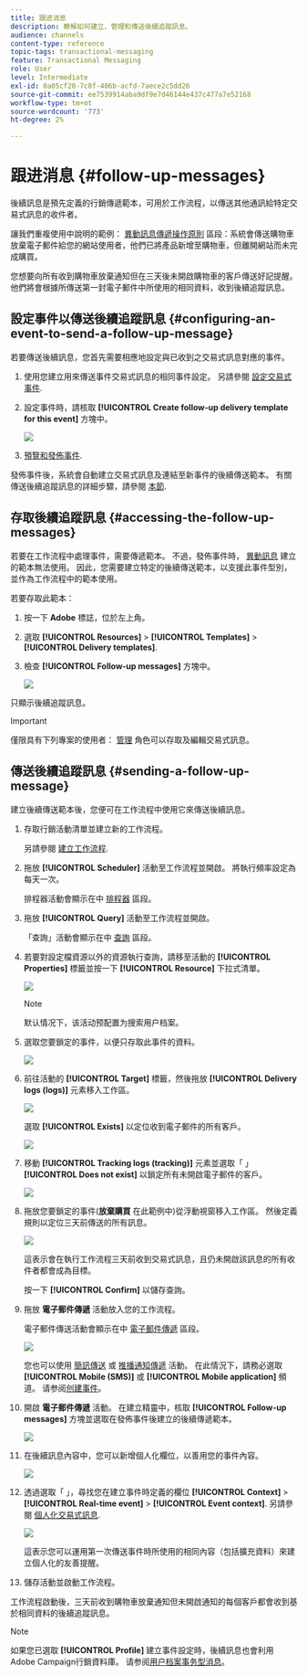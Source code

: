 ```yaml
---
title: 跟进消息
description: 瞭解如何建立、管理和傳送後續追蹤訊息。
audience: channels
content-type: reference
topic-tags: transactional-messaging
feature: Transactional Messaging
role: User
level: Intermediate
exl-id: 0a05cf20-7c8f-406b-acfd-7aece2c5dd26
source-git-commit: ee7539914aba9df9e7d46144e437c477a7e52168
workflow-type: tm+mt
source-wordcount: '773'
ht-degree: 2%

---
```


# 跟进消息 {#follow-up-messages}

後續訊息是預先定義的行銷傳遞範本，可用於工作流程，以傳送其他通訊給特定交易式訊息的收件者。

讓我們重複使用中說明的範例： [異動訊息傳遞操作原則](../../channels/using/getting-started-with-transactional-msg.md#transactional-messaging-operating-principle) 區段：系統會傳送購物車放棄電子郵件給您的網站使用者，他們已將產品新增至購物車，但離開網站而未完成購買。

您想要向所有收到購物車放棄通知但在三天後未開啟購物車的客戶傳送好記提醒。 他們將會根據所傳送第一封電子郵件中所使用的相同資料，收到後續追蹤訊息。

## 設定事件以傳送後續追蹤訊息 {#configuring-an-event-to-send-a-follow-up-message}

若要傳送後續訊息，您首先需要相應地設定與已收到之交易式訊息對應的事件。

1. 使用您建立用來傳送事件交易式訊息的相同事件設定。 另請參閱 [設定交易式事件](../../channels/using/configuring-transactional-event.md).
1. 設定事件時，請核取 **[!UICONTROL Create follow-up delivery template for this event]** 方塊中。

   ![](assets/message-center_follow-up-checkbox.png)

1. [預覽和發佈事件](../../channels/using/publishing-transactional-event.md#previewing-and-publishing-the-event).

發佈事件後，系統會自動建立交易式訊息及連結至新事件的後續傳送範本。 有關傳送後續追蹤訊息的詳細步驟，請參閱 [本節](#sending-a-follow-up-message).

## 存取後續追蹤訊息 {#accessing-the-follow-up-messages}

若要在工作流程中處理事件，需要傳遞範本。 不過，發佈事件時， [異動訊息](../../channels/using/editing-transactional-message.md) 建立的範本無法使用。 因此，您需要建立特定的後續傳送範本，以支援此事件型別，並作為工作流程中的範本使用。

若要存取此範本：

1. 按一下 **Adobe** 標誌，位於左上角。
1. 選取 **[!UICONTROL Resources]** > **[!UICONTROL Templates]** > **[!UICONTROL Delivery templates]**.
1. 檢查 **[!UICONTROL Follow-up messages]** 方塊中。

   ![](assets/message-center_follow-up-search.png)

只顯示後續追蹤訊息。

>[!IMPORTANT]
>
>僅限具有下列專案的使用者： [管理](../../administration/using/users-management.md#functional-administrators) 角色可以存取及編輯交易式訊息。

## 傳送後續追蹤訊息 {#sending-a-follow-up-message}

建立後續傳送範本後，您便可在工作流程中使用它來傳送後續訊息。

<!--You need to set up a workflow targeting the event corresponding to the transactional message that was already received.-->

1. 存取行銷活動清單並建立新的工作流程。

   另請參閱 [建立工作流程](../../automating/using/building-a-workflow.md#creating-a-workflow).

1. 拖放 **[!UICONTROL Scheduler]** 活動至工作流程並開啟。 將執行頻率設定為每天一次。

   排程器活動會顯示在中 [排程器](../../automating/using/scheduler.md) 區段。

1. 拖放 **[!UICONTROL Query]** 活動至工作流程並開啟。

   「查詢」活動會顯示在中 [查詢](../../automating/using/query.md) 區段。

1. 若要對設定檔資源以外的資源執行查詢，請移至活動的 **[!UICONTROL Properties]** 標籤並按一下 **[!UICONTROL Resource]** 下拉式清單。

   ![](assets/message-center_follow-up-query-properties.png)

   >[!NOTE]
   >
   >默认情况下，该活动预配置为搜索用户档案。

1. 選取您要鎖定的事件，以便只存取此事件的資料。

   ![](assets/message-center_follow-up-query-resource.png)

1. 前往活動的 **[!UICONTROL Target]** 標籤，然後拖放 **[!UICONTROL Delivery logs (logs)]** 元素移入工作區。

   ![](assets/message-center_follow-up-delivery-logs.png)

   選取 **[!UICONTROL Exists]** 以定位收到電子郵件的所有客戶。

   ![](assets/message-center_follow-up-delivery-logs-exists.png)

1. 移動 **[!UICONTROL Tracking logs (tracking)]** 元素並選取「 」 **[!UICONTROL Does not exist]** 以鎖定所有未開啟電子郵件的客戶。

   ![](assets/message-center_follow-up-delivery-and-tracking-logs.png)

1. 拖放您要鎖定的事件(**放棄購買** 在此範例中)從浮動視窗移入工作區。 然後定義規則以定位三天前傳送的所有訊息。

   ![](assets/message-center_follow-up-created.png)

   這表示會在執行工作流程三天前收到交易式訊息，且仍未開啟該訊息的所有收件者都會成為目標。

   按一下 **[!UICONTROL Confirm]** 以儲存查詢。

1. 拖放 **電子郵件傳遞** 活動放入您的工作流程。

   電子郵件傳送活動會顯示在中 [電子郵件傳遞](../../automating/using/email-delivery.md) 區段。

   ![](assets/message-center_follow-up-workflow.png)

   您也可以使用 [簡訊傳送](../../automating/using/sms-delivery.md) 或 [推播通知傳遞](../../automating/using/push-notification-delivery.md) 活動。 在此情況下，請務必選取 **[!UICONTROL Mobile (SMS)]** 或 **[!UICONTROL Mobile application]** 頻道。 请参阅[创建事件](../../channels/using/configuring-transactional-event.md#creating-an-event)。

1. 開啟 **電子郵件傳遞** 活動。 在建立精靈中，核取 **[!UICONTROL Follow-up messages]** 方塊並選取在發佈事件後建立的後續傳遞範本。

   ![](assets/message-center_follow-up-template.png)

1. 在後續訊息內容中，您可以新增個人化欄位，以善用您的事件內容。

   ![](assets/message-center_follow-up-content.png)

1. 透過選取「 」，尋找您在建立事件時定義的欄位 **[!UICONTROL Context]** > **[!UICONTROL Real-time event]** > **[!UICONTROL Event context]**. 另請參閱 [個人化交易式訊息](../../channels/using/editing-transactional-message.md#personalizing-a-transactional-message).

   ![](assets/message-center_follow-up-personalization.png)

   這表示您可以運用第一次傳送事件時所使用的相同內容（包括擴充資料）來建立個人化的友善提醒。

1. 儲存活動並啟動工作流程。

工作流程啟動後，三天前收到購物車放棄通知但未開啟通知的每個客戶都會收到基於相同資料的後續追蹤訊息。

>[!NOTE]
>
>如果您已選取 **[!UICONTROL Profile]** 建立事件設定時，後續訊息也會利用Adobe Campaign行銷資料庫。 请参阅[用户档案事务型消息](../../channels/using/editing-transactional-message.md#profile-transactional-message-specificities)。
